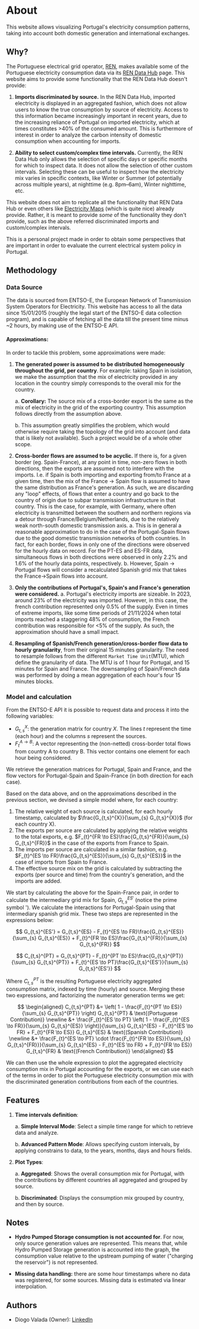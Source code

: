 # About

This website allows visualizing Portugal's electricity consumption patterns, taking into account both domestic generation and international exchanges.

## Why?
The Portuguese electrical grid operator, [REN](https://ren.pt/), makes available some of the Portuguese electricity consumption data via its [REN Data Hub](https://datahub.ren.pt/) page. This website aims to provide some functionality that the REN Data Hub doesn't provide:

1. **Imports discriminated by source.** In the REN Data Hub, imported electricity is displayed in an aggregated fashion, which does not allow users to know the true consumption by source of electricity. Access to this information became increasingly important in recent years, due to the increasing reliance of Portugal on imported electricity, which at times constitutes >40% of the consumed amount. This is furthermore of interest in order to analyze the carbon intensity of domestic consumption when accounting for imports.

2. **Ability to select custom/complex time intervals.** Currently, the REN Data Hub only allows the selection of specific days or specific months for which to inspect data. It does not allow the selection of other custom intervals. Selecting these can be useful to inspect how the electricity mix varies in specific contexts, like Winter or Summer (of potentially across multiple years), at nighttime (e.g. 8pm–6am), Winter nighttime, etc.

This website does not aim to replicate all the functionality that REN Data Hub or even others like [Electricity Maps](https://app.electricitymaps.com/) (which is quite nice) already provide. Rather, it is meant to provide *some* of the functionality they don't provide, such as the above referred discriminated imports and custom/complex intervals.

This is a personal project made in order to obtain some perspectives that are important in order to evaluate the current electrical system policy in Portugal. 

## Methodology

### Data Source
The data is sourced from ENTSO-E, the European Network of Transmission System Operators for Electricity. This website has access to all the data since 15/01/2015 (roughly the legal start of the ENTSO-E data collection program), and is capable of fetching all the data till the present time minus ~2 hours, by making use of the ENTSO-E API.


#### Approximations:

In order to tackle this problem, some approximations were made:

1. **The generated power is assumed to be distributed homogeneously throughout the grid, per country**. For example: taking Spain in isolation, we make the assumption that the mix of electricity provided in any location in the country simply corresponds to the overall mix for the country.

   a. **Corollary:** The source mix of a cross-border export is the same as the mix of electricity in the grid of the exporting country. This assumption follows directly from the assumption above.
   
   b. This assumption greatly simplifies the problem, which would otherwise require taking the topology of the grid into account (and data that is likely not available). Such a project would be of a whole other scope. 


2. **Cross-border flows are assumed to be acyclic.** If there is, for a given border (eg. Spain-France), at any point in time, non-zero flows in both directions, then the exports are assumed not to interfere with the imports. I.e. if Spain is both importing and exporting from/to France at a given time, then the mix of the France $\to$ Spain flow is assumed to have the same distribution as France's generation. As such, we are discarding any "loop" effects, of flows that enter a country and go back to the country of origin due to subpar transmission infrastructure in that country. This is the case, for example, with Germany, where often electricity is transmitted between the southern and northern regions via a detour through France/Belgium/Netherlands, due to the relatively weak north-south domestic transmission axis.
   a. This is in general a reasonable approximation to do in the case of the Portugal-Spain flows due to the good domestic transmission networks of both countries. In fact, for each border, flows in only one of the directions were observed for the hourly data on record. For the PT-ES and ES-FR data, simultaneous flows in both directions were observed in only 2.2% and 1.6% of the hourly data points, respectively.
   b.  However, Spain $\to$ Portugal flows will consider a recalculated Spanish grid mix that takes the France$\to$Spain flows into account.

3. **Only the contributions of Portugal's, Spain's and France's generation were considered.**
   a. Portugal's electricity imports are sizeable. In 2023, around 23% of the electricity was imported. However, in this case, the french contribution represented only 0.5% of the supply. Even in times of extreme imports, like some time periods of 21/11/2024 when total imports reached a staggering 48% of consumption, the French contribution was responsible for &lt;5% of the supply. As such, the approximation should have a small impact.  

4. **Resampling of Spanish/French generation/cross-border flow data to hourly granularity**, from their original 15 minutes granularity. The need to resample follows from the different `Market Time Unit`(MTU), which define the granularity of data. The MTU is of 1 hour for Portugal, and 15 minutes for Spain and France. The downsampling of Spain/French data was performed by doing a mean aggregation of each hour's four 15 minutes blocks.

### Model and calculation

From the ENTSO-E API it is possible to request data and process it into the following variables:

- $G_{t,s}^{X}$: the generation matrix for country $X$. The lines $t$ represent the time (each hour) and the columns $s$ represent the sources. 
- $F_t^{A \to B}$: A vector representing the (non-netted) cross-border total flows from country A to country B. This vector contains one element for each hour being considered.

We retrieve the generation matrices for Portugal, Spain and France, and the flow vectors for Portugal-Spain and Spain-France (in both direction for each case).

Based on the data above, and on the approximations described in the previous section, we devised a simple model where, for each country:

1. The relative weight of each source is calculated, for each hourly timestamp, calculated by $\frac{G_{t,s}^{X}}{\sum_{s} G_{t,s}^{X}}$ (for each country X). 
2. The exports per source are calculated by applying the relative weights to the total exports, e.g. $F_{t}^{FR \to ES}\frac{G_{t,s}^{FR}}{\sum_{s} G_{t,s}^{FR}}$ in the case of the exports from France to Spain.
3. The imports per source are calculated in a similar fashion, e.g. $F_{t}^{ES \to FR}\frac{G_{t,s}^{ES}}{\sum_{s} G_{t,s}^{ES}}$ in the case of imports from Spain to France.
3. The effective source mix on the grid is calculated by subtracting the exports (per source and time) from the country's generation, and the imports are added.

We start by calculating the above for the Spain-France pair, in order to calculate the intermediary grid mix for Spain, $G_{t,s}^{ES'}$ (notice the prime symbol '). We calculate the interactions for Portugal-Spain using that intermediary spanish grid mix. These two steps are represented in the expressions below:

$$
G_{t,s}^{ES'} = G_{t,s}^{ES} - F_{t}^{ES \to FR}\frac{G_{t,s}^{ES}}{\sum_{s} G_{t,s}^{ES}} + F_{t}^{FR \to ES}\frac{G_{t,s}^{FR}}{\sum_{s} G_{t,s}^{FR}}
$$

$$
C_{t,s}^{PT} = G_{t,s}^{PT} - F_{t}^{PT \to ES}\frac{G_{t,s}^{PT}}{\sum_{s} G_{t,s}^{PT}} + F_{t}^{ES \to PT}\frac{G_{t,s}^{ES'}}{\sum_{s} G_{t,s}^{ES'}}
$$

Where $C_{t,s}^{PT}$ is the resulting Portuguese electricity aggregated consumption matrix, indexed by time (hourly) and source. Merging these two expressions, and factorizing the numerator generation terms we get:

$$
\begin{aligned}
C_{t,s}^{PT} &= \left( 1 - \frac{F_{t}^{PT \to ES}}{\sum_{s} G_{t,s}^{PT}} \right) G_{t,s}^{PT} & \text{(Portuguese Contribution)} \newline
   &+ \frac{F_{t}^{ES \to PT} \left( 1 - \frac{F_{t}^{ES \to FR}}{\sum_{s} G_{t,s}^{ES}} \right)}{\sum_{s} G_{t,s}^{ES} - F_{t}^{ES \to FR} + F_{t}^{FR \to ES}} G_{t,s}^{ES} & \text{(Spanish Contribution)} \newline
   &+ \frac{F_{t}^{ES \to PT} \cdot \frac{F_{t}^{FR \to ES}}{\sum_{s} G_{t,s}^{FR}}}{\sum_{s} G_{t,s}^{ES} - F_{t}^{ES \to FR} + F_{t}^{FR \to ES}} G_{t,s}^{FR} & \text{(French Contribution)}
\end{aligned}
$$

We can then use the whole expression to plot the aggregated electricity consumption mix in Portugal accounting for the exports, or we can use each of the terms in order to plot the Portuguese electricity consumption mix with the discriminated generation contributions from each of the countries. 


## Features

1. **Time intervals definition**:

   a. **Simple Interval Mode**: Select a simple time range for which to retrieve data and analyze.
   
   b. **Advanced Pattern Mode**: Allows specifying custom intervals, by applying constrains to data, to the years, months, days and hours fields.

2. **Plot Types**:

   a. **Aggregated**: Shows the overall consumption mix for Portugal, with the contributions by different countries all aggregated and grouped by source.
   
   b. **Discriminated**: Displays the consumption mix grouped by country, and then by source. 


## Notes

- **Hydro Pumped Storage consumption is not accounted for**. For now, only source generation values are represented. This means that, while Hydro Pumped Storage generation is accounted into the graph, the consumption value relative to the upstream pumping of water ("charging the reservoir") is not represented.

- **Missing data handling:** there are some hour timestamps where no data was registered, for some 
sources. Missing data is estimated via linear interpolation.


## Authors

- Diogo Valada (Owner): [LinkedIn](https://www.linkedin.com/in/diogovalada/)
